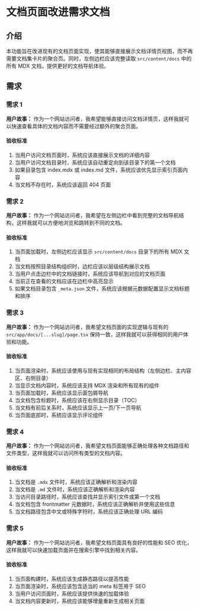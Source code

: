 # 文档页面改进需求文档

## 介绍

本功能旨在改进现有的文档页面实现，使其能够直接展示文档详情页视图，而不再需要文档集卡片的聚合页。同时，左侧边栏应该完整读取 `src/content/docs` 中的所有 MDX 文档，提供更好的文档导航体验。

## 需求

### 需求 1

**用户故事：** 作为一个网站访问者，我希望能够直接访问文档详情页，这样我就可以快速查看具体的文档内容而不需要经过额外的聚合页面。

#### 验收标准

1. 当用户访问文档页面时，系统应该直接展示文档的详细内容
2. 当用户访问文档目录时，系统应该自动重定向到该目录下的第一个文档
3. 如果目录包含 index.mdx 或 index.md 文件，系统应该优先显示索引页面内容
4. 当文档不存在时，系统应该返回 404 页面

### 需求 2

**用户故事：** 作为一个网站访问者，我希望在左侧边栏中看到完整的文档导航结构，这样我就可以方便地浏览和跳转到不同的文档。

#### 验收标准

1. 当页面加载时，左侧边栏应该显示 `src/content/docs` 目录下的所有 MDX 文档
2. 当文档按照目录结构组织时，边栏应该以层级结构展示文档
3. 当用户点击边栏中的文档链接时，系统应该导航到对应的文档页面
4. 当前正在查看的文档应该在边栏中高亮显示
5. 如果文档目录包含 `_meta.json` 文件，系统应该根据元数据配置显示文档标题和排序

### 需求 3

**用户故事：** 作为一个网站访问者，我希望文档页面的实现逻辑与现有的 `src/app/docs/[...slug]/page.tsx` 保持一致，这样我就可以获得相同的用户体验和功能。

#### 验收标准

1. 当页面渲染时，系统应该使用与现有实现相同的布局结构（左侧边栏、主内容区、右侧目录）
2. 当显示文档内容时，系统应该支持 MDX 渲染和所有现有的组件
3. 当页面加载时，系统应该显示面包屑导航
4. 当文档包含标题时，系统应该在右侧显示目录（TOC）
5. 当文档有前后关系时，系统应该显示上一页/下一页导航
6. 当页面底部时，系统应该显示评论组件

### 需求 4

**用户故事：** 作为一个网站访问者，我希望文档页面能够正确处理各种文档路径和文件类型，这样我就可以访问所有类型的文档内容。

#### 验收标准

1. 当文档是 `.mdx` 文件时，系统应该正确解析和渲染内容
2. 当文档是 `.md` 文件时，系统应该正确解析和渲染内容
3. 当访问目录路径时，系统应该查找并显示索引文件或第一个文档
4. 当文档包含 frontmatter 元数据时，系统应该正确解析并使用这些信息
5. 当文档路径包含中文或特殊字符时，系统应该正确处理 URL 编码

### 需求 5

**用户故事：** 作为一个网站访问者，我希望文档页面具有良好的性能和 SEO 优化，这样我就可以快速加载页面并在搜索引擎中找到相关内容。

#### 验收标准

1. 当页面构建时，系统应该生成静态路径以提高性能
2. 当页面渲染时，系统应该包含适当的 meta 标签用于 SEO
3. 当用户访问页面时，系统应该提供快速的加载体验
4. 当文档内容更新时，系统应该能够增量重新生成相关页面
